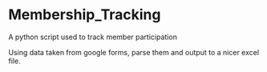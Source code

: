 # Membership_Tracking
A python script used to track member participation

Using data taken from google forms, parse them and output to a nicer excel file.
